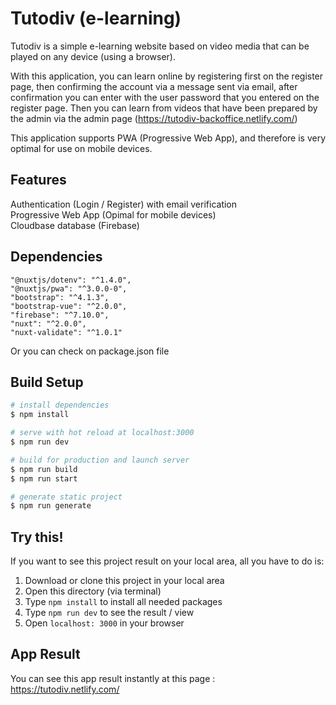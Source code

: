 # Tutodiv (e-learning)

Tutodiv is a simple e-learning website based on video media that can be played on any device (using a browser).

With this application, you can learn online by registering first on the register page, then confirming the account via a message sent via email, after confirmation you can enter with the user password that you entered on the register page. Then you can learn from videos that have been prepared by the admin via the admin page (https://tutodiv-backoffice.netlify.com/)

This application supports PWA (Progressive Web App), and therefore is very optimal for use on mobile devices.

## Features
Authentication (Login / Register) with email verification<br />
Progressive Web App (Opimal for mobile devices)<br />
Cloudbase database (Firebase)

## Dependencies
```
"@nuxtjs/dotenv": "^1.4.0",
"@nuxtjs/pwa": "^3.0.0-0",
"bootstrap": "^4.1.3",
"bootstrap-vue": "^2.0.0",
"firebase": "^7.10.0",
"nuxt": "^2.0.0",
"nuxt-validate": "^1.0.1"
```
Or you can check on package.json file

## Build Setup

``` bash
# install dependencies
$ npm install

# serve with hot reload at localhost:3000
$ npm run dev

# build for production and launch server
$ npm run build
$ npm run start

# generate static project
$ npm run generate
```

## Try this!
If you want to see this project result on your local area, all you have to do is:
1. Download or clone this project in your local area
2. Open this directory (via terminal)
3. Type `npm install` to install all needed packages
4. Type `npm run dev` to see the result / view
5. Open `localhost: 3000` in your browser

## App Result
You can see this app result instantly at this page : https://tutodiv.netlify.com/
